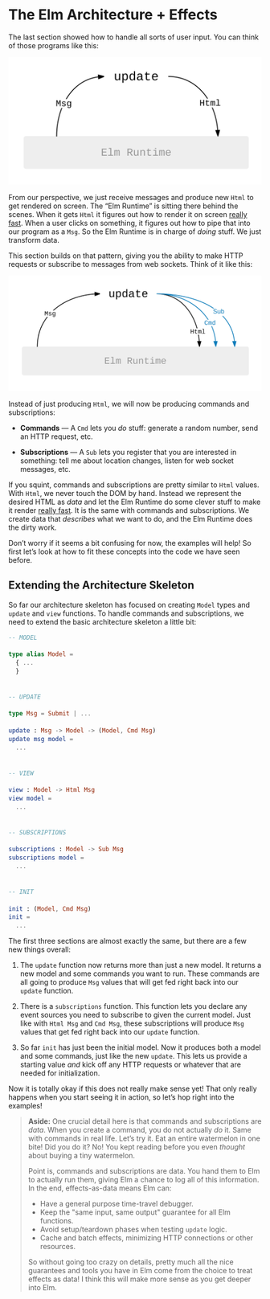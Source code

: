 # The Elm Architecture + Effects

The last section showed how to handle all sorts of user input. You can think of those programs like this:

![](beginnerProgram.svg)

From our perspective, we just receive messages and produce new `Html` to get rendered on screen. The &ldquo;Elm Runtime&rdquo; is sitting there behind the scenes. When it gets `Html` it figures out how to render it on screen [really fast][vdom]. When a user clicks on something, it figures out how to pipe that into our program as a `Msg`. So the Elm Runtime is in charge of *doing* stuff. We just transform data.

[vdom]: https://elm-lang.org/blog/blazing-fast-html-round-two

This section builds on that pattern, giving you the ability to make HTTP requests or subscribe to messages from web sockets. Think of it like this:

![](program.svg)

Instead of just producing `Html`, we will now be producing commands and subscriptions:

  - **Commands** &mdash; A `Cmd` lets you *do* stuff: generate a random number, send an HTTP request, etc.

  - **Subscriptions** &mdash; A `Sub` lets you register that you are interested in something: tell me about location changes, listen for web socket messages, etc.

If you squint, commands and subscriptions are pretty similar to `Html` values. With `Html`, we never touch the DOM by hand. Instead we represent the desired HTML as *data* and let the Elm Runtime do some clever stuff to make it render [really fast][vdom]. It is the same with commands and subscriptions. We create data that *describes* what we want to do, and the Elm Runtime does the dirty work.

Don&rsquo;t worry if it seems a bit confusing for now, the examples will help! So first let&rsquo;s look at how to fit these concepts into the code we have seen before.


## Extending the Architecture Skeleton

So far our architecture skeleton has focused on creating `Model` types and `update` and `view` functions. To handle commands and subscriptions, we need to extend the basic architecture skeleton a little bit:

```elm
-- MODEL

type alias Model =
  { ...
  }


-- UPDATE

type Msg = Submit | ...

update : Msg -> Model -> (Model, Cmd Msg)
update msg model =
  ...


-- VIEW

view : Model -> Html Msg
view model =
  ...


-- SUBSCRIPTIONS

subscriptions : Model -> Sub Msg
subscriptions model =
  ...


-- INIT

init : (Model, Cmd Msg)
init =
  ...
```

The first three sections are almost exactly the same, but there are a few new things overall:

  1. The `update` function now returns more than just a new model. It returns a new model and some commands you want to run. These commands are all going to produce `Msg` values that will get fed right back into our `update` function.

  2. There is a `subscriptions` function. This function lets you declare any event sources you need to subscribe to given the current model. Just like with `Html Msg` and `Cmd Msg`, these subscriptions will produce `Msg` values that get fed right back into our `update` function.

  3. So far `init` has just been the initial model. Now it produces both a model and some commands, just like the new `update`. This lets us provide a starting value *and* kick off any HTTP requests or whatever that are needed for initialization.

Now it is totally okay if this does not really make sense yet! That only really happens when you start seeing it in action, so let&rsquo;s hop right into the examples!


> **Aside:** One crucial detail here is that commands and subscriptions are *data*. When you create a command, you do not actually *do* it. Same with commands in real life. Let&rsquo;s try it. Eat an entire watermelon in one bite! Did you do it? No! You kept reading before you even *thought* about buying a tiny watermelon.
>
> Point is, commands and subscriptions are data. You hand them to Elm to actually run them, giving Elm a chance to log all of this information. In the end, effects-as-data means Elm can:
>
>   - Have a general purpose time-travel debugger.
>   - Keep the "same input, same output" guarantee for all Elm functions.
>   - Avoid setup/teardown phases when testing `update` logic.
>   - Cache and batch effects, minimizing HTTP connections or other resources.
>
> So without going too crazy on details, pretty much all the nice guarantees and tools you have in Elm come from the choice to treat effects as data! I think this will make more sense as you get deeper into Elm.
